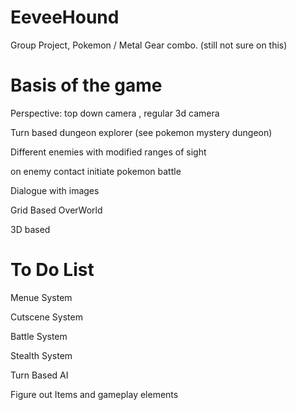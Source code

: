 EeveeHound
==========

Group Project, Pokemon / Metal Gear combo. (still not sure on this)

Basis of the game
=================

Perspective: top down camera , regular 3d camera

Turn based dungeon explorer (see pokemon mystery dungeon)

Different enemies with modified ranges of sight

on enemy contact initiate pokemon battle

Dialogue with images

Grid Based OverWorld

3D based


To Do List
==========
Menue System

Cutscene System

Battle System

Stealth System

Turn Based AI

Figure out Items and gameplay elements

